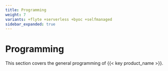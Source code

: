 ```yaml
---
title: Programming
weight: 7
variants: +flyte +serverless +byoc +selfmanaged
sidebar_expanded: true
---
```


# Programming

This section covers the general programming of {{< key product_name >}}.
